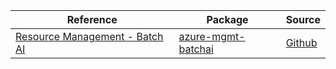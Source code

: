 | Reference | Package | Source |
|---|---|---|
|[Resource Management - Batch AI](mgmt-batchai-readme.md)|[azure-mgmt-batchai](https://pypi.org/project/azure-mgmt-batchai)|[Github](https://github.com/Azure/azure-sdk-for-python/blob/main/sdk/batchai/azure-mgmt-batchai)|
